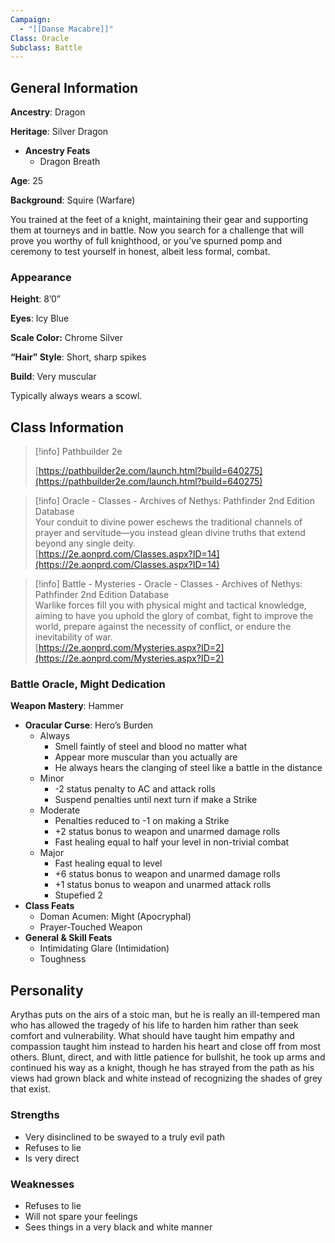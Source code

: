 ```yaml
---
Campaign:
  - "[[Danse Macabre]]"
Class: Oracle
Subclass: Battle
---
```

## General Information

**Ancestry**: Dragon

**Heritage**: Silver Dragon

- **Ancestry Feats**
    - Dragon Breath

**Age**: 25

**Background**: Squire (Warfare)

You trained at the feet of a knight, maintaining their gear and supporting them at tourneys and in battle. Now you search for a challenge that will prove you worthy of full knighthood, or you've spurned pomp and ceremony to test yourself in honest, albeit less formal, combat.

### Appearance

**Height**: 8’0”

**Eyes**: Icy Blue

**Scale Color:** Chrome Silver

**“Hair” Style**: Short, sharp spikes

**Build**: Very muscular

Typically always wears a scowl.

## Class Information

> [!info] Pathbuilder 2e  
>  
> [https://pathbuilder2e.com/launch.html?build=640275](https://pathbuilder2e.com/launch.html?build=640275)  

> [!info] Oracle - Classes - Archives of Nethys: Pathfinder 2nd Edition Database  
> Your conduit to divine power eschews the traditional channels of prayer and servitude—you instead glean divine truths that extend beyond any single deity.  
> [https://2e.aonprd.com/Classes.aspx?ID=14](https://2e.aonprd.com/Classes.aspx?ID=14)  

> [!info] Battle - Mysteries - Oracle - Classes - Archives of Nethys: Pathfinder 2nd Edition Database  
> Warlike forces fill you with physical might and tactical knowledge, aiming to have you uphold the glory of combat, fight to improve the world, prepare against the necessity of conflict, or endure the inevitability of war.  
> [https://2e.aonprd.com/Mysteries.aspx?ID=2](https://2e.aonprd.com/Mysteries.aspx?ID=2)  

### Battle Oracle, Might Dedication

**Weapon Mastery**: Hammer

- **Oracular Curse**: Hero’s Burden
    - Always
        - Smell faintly of steel and blood no matter what
        - Appear more muscular than you actually are
        - He always hears the clanging of steel like a battle in the distance
    - Minor
        - -2 status penalty to AC and attack rolls
        - Suspend penalties until next turn if make a Strike
    - Moderate
        - Penalties reduced to -1 on making a Strike
        - +2 status bonus to weapon and unarmed damage rolls
        - Fast healing equal to half your level in non-trivial combat
    - Major
        - Fast healing equal to level
        - +6 status bonus to weapon and unarmed damage rolls
        - +1 status bonus to weapon and unarmed attack rolls
        - Stupefied 2
- **Class Feats**
    - Doman Acumen: Might (Apocryphal)
    - Prayer-Touched Weapon
- **General & Skill Feats**
    - Intimidating Glare (Intimidation)
    - Toughness

## Personality

Arythas puts on the airs of a stoic man, but he is really an ill-tempered man who has allowed the tragedy of his life to harden him rather than seek comfort and vulnerability. What should have taught him empathy and compassion taught him instead to harden his heart and close off from most others. Blunt, direct, and with little patience for bullshit, he took up arms and continued his way as a knight, though he has strayed from the path as his views had grown black and white instead of recognizing the shades of grey that exist.

### Strengths

- Very disinclined to be swayed to a truly evil path
- Refuses to lie
- Is very direct

### Weaknesses

- Refuses to lie
- Will not spare your feelings
- Sees things in a very black and white manner